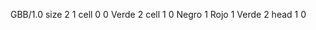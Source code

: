 <gs-board without-header> GBB/1.0
size 2 1
cell 0 0 Verde 2 
cell 1 0 Negro 1 Rojo 1 Verde 2 
head 1 0 </gs-board>
